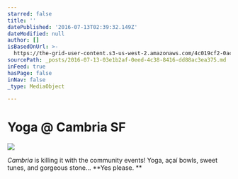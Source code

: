 ```yaml
---
starred: false
title: ''
datePublished: '2016-07-13T02:39:32.149Z'
dateModified: null
author: []
isBasedOnUrl: >-
  https://the-grid-user-content.s3-us-west-2.amazonaws.com/4c019cf2-0acd-418d-bd64-ade09f45667b.jpg
sourcePath: _posts/2016-07-13-03e1b2af-0eed-4c38-8416-dd88ac3ea375.md
inFeed: true
hasPage: false
inNav: false
_type: MediaObject

---
```

# Yoga @ Cambria SF
![](https://the-grid-user-content.s3-us-west-2.amazonaws.com/4c019cf2-0acd-418d-bd64-ade09f45667b.jpg)

_Cambria_ is killing it with the community events! Yoga, açaí bowls, sweet tunes, and gorgeous stone... **Yes please. **